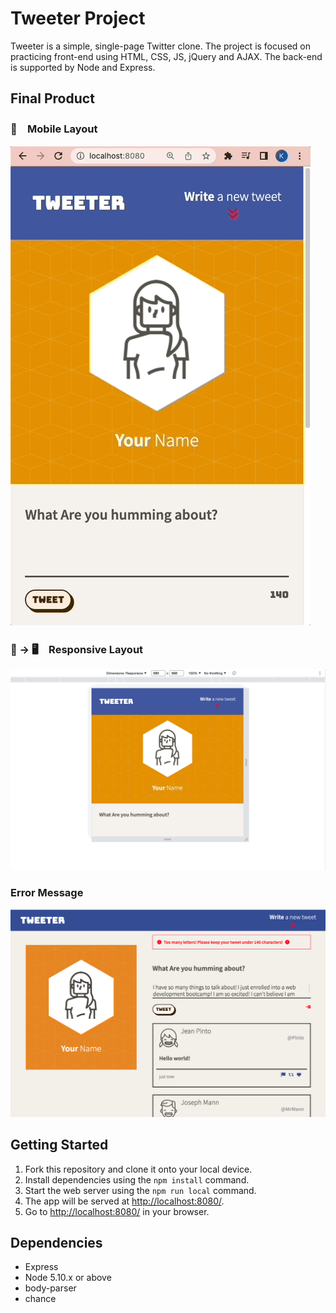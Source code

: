 # Tweeter Project

Tweeter is a simple, single-page Twitter clone. The project is focused on practicing front-end using HTML, CSS, JS, jQuery and AJAX. The back-end is supported by Node and Express.


## Final Product

### 📱　Mobile Layout

!["Screenshot of Mobile Layout"](https://github.com/Kaz1022/tweeter-template/blob/master/docs/MobileLayout.gif)

### 📱 → 🖥　Responsive Layout

<img src="https://github.com/Kaz1022/tweeter-template/blob/master/docs/ResponsiveLayout.gif" width="700"/>

### Error Message

!["Screenshot of Desktop Layout with Error Message"](https://github.com/Kaz1022/tweeter-template/blob/master/docs/desktop-error.png)


## Getting Started

1. Fork this repository and clone it onto your local device.
2. Install dependencies using the `npm install` command.
3. Start the web server using the `npm run local` command.
3. The app will be served at <http://localhost:8080/>.
4. Go to <http://localhost:8080/> in your browser.

## Dependencies

- Express
- Node 5.10.x or above
- body-parser
- chance

